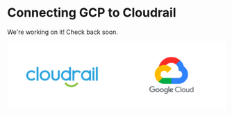 # Connecting GCP to Cloudrail
We're working on it! Check back soon.

![GCP logo](../_media/integrations/cloudrail_gcp.png)